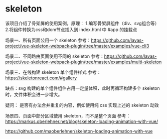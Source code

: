 # skeleton
该项目介绍了骨架屏的使用案例，原理：
1.编写骨架屏组件（div、svg组合等）
2.将组件转换为css和dom节点插入到 index.html 中 #app 的挂载点

场景一、所有页面公用一个 skeleton
参考：https://github.com/lavas-project/vue-skeleton-webpack-plugin/tree/master/examples/vue-cli3

场景二、不同路由页面使用不同的 skeleton
参考：https://github.com/lavas-project/vue-skeleton-webpack-plugin/tree/master/examples/multi-skeleton

场景三、在线构建 skeleton 单个组件样式
参考：https://skeletonreact.com/#gallery

缺点：svg 构建的单个组件组件占用一定量体积，此时再循环构建多个 skeleton 时，文件体积会进一步增大。

疑问：
是否有办法合并重复的内容，例如使用纯 css 实现上述的 skeleton 动效

场景四、页面中部分区域使用 skeleton，而不是整个页面
参考：https://markus.oberlehner.net/blog/skeleton-loading-animation-with-vue/

https://github.com/maoberlehner/skeleton-loading-animation-with-vue